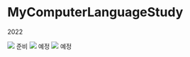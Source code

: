 # MyComputerLanguageStudy
2022

<img src="https://img.shields.io/badge/C++-00599C?style=flat-square&logo=C++&logoColor=white"/>
준비

<img src="https://img.shields.io/badge/Unity-FFFFFF?style=flat-square&logo=Unity&logoColor=black"/>
예정

<img src="https://img.shields.io/badge/Go-00ADD8?style=flat-square&logo=Go&logoColor=blue"/>
예정
